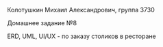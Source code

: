 Колотушкин Михаил Александрович, группа 3730


Домашнее задание №8


ERD, UML, UI/UX - по заказу столиков в ресторане

